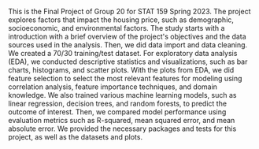 This is the Final Project of Group 20 for STAT 159 Spring 2023. The project explores factors that impact the housing price, such as demographic, socioeconomic, and environmental factors. The study starts with a introduction with a brief overview of the project's objectives and the data sources used in the analysis. Then, we did data import and data cleaning. We created a 70/30 training/test dataset. For exploratory data analysis (EDA), we conducted descriptive statistics and visualizations, such as bar charts, histograms, and scatter plots. With the plots from EDA, we did feature selection to select the most relevant features for modeling using correlation analysis, feature importance techniques, and domain knowledge. We also trained various machine learning models, such as linear regression, decision trees, and random forests, to predict the outcome of interest. Then, we compared model performance using evaluation metrics such as R-squared, mean squared error, and mean absolute error. We provided the necessary packages and tests for this project, as well as the datasets and plots. 
